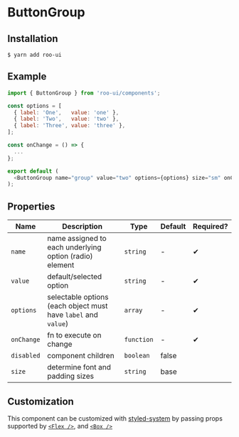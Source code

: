 # ButtonGroup

<!-- STORY -->

## Installation

```shell
$ yarn add roo-ui
```

## Example

```js
import { ButtonGroup } from 'roo-ui/components';

const options = [
  { label: 'One',   value: 'one' },
  { label: 'Two',   value: 'two' },
  { label: 'Three', value: 'three' },
];

const onChange = () => {
  ...
};

export default (
  <ButtonGroup name="group" value="two" options={options} size="sm" onChange={onChange} />
);
```

## Properties

| Name       | Description                                                    | Type       | Default | Required? |
| ---------- | -------------------------------------------------------------- | ---------- | ------- | --------- |
| `name`     | name assigned to each underlying option (radio) element        | `string`   | -       | ✔︎        |
| `value`    | default/selected option                                        | `string`   | -       | ✔︎        |
| `options`  | selectable options (each object must have `label` and `value`) | `array`    | -       | ✔︎        |
| `onChange` | fn to execute on change                                        | `function` | -       | ✔︎        |
| `disabled` | component children                                             | `boolean`  | false   |           |
| `size`     | determine font and padding sizes                               | `string`   | base    |           |

## Customization

This component can be customized with [styled-system](https://jxnblk.com/styled-system) by passing props supported by [`<Flex />`](../Box/README.md), and [`<Box />`](../Box/README.md)

